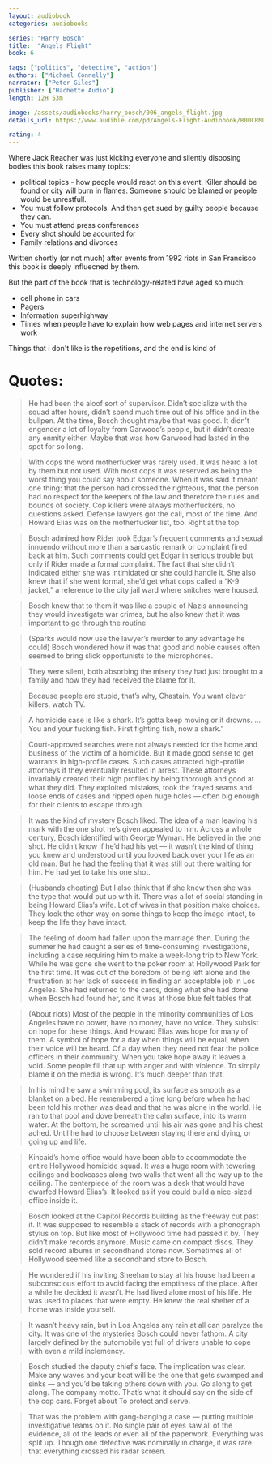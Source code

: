 ```yaml
---
layout: audiobook
categories: audiobooks

series: "Harry Bosch"
title:  "Angels Flight"
book: 6

tags: ["politics", "detective", "action"]
authors: ["Michael Connelly"]
narrator: ["Peter Giles"]
publisher: ["Hachette Audio"]
length: 12H 53m

image: /assets/audiobooks/harry_bosch/006_angels_flight.jpg
details_url: https://www.audible.com/pd/Angels-Flight-Audiobook/B00CRMUBEY

rating: 4
---
```


Where Jack Reacher was just kicking everyone and silently disposing bodies this book raises many topics:
 - political topics -  how people would react on this event. Killer should be found or city will burn in flames. Someone should be blamed or people would be unrestfull. 
 - You must follow protocols. And then get sued by guilty people because they can.
 - You must attend press conferences
 - Every shot should be acounted for
 - Family relations and divorces

Written shortly (or not much) after events from 1992 riots in San Francisco this book is deeply influecned by them.

But the part of the book that is technology-related have aged so much:
* cell phone in cars
* Pagers
* Information superhighway
* Times when people have to explain how web pages and internet servers work

Things that i don't like is the repetitions, and the end is kind of 

# Quotes: 

> He had been the aloof sort of supervisor. Didn’t socialize with the squad after hours, didn’t spend much time out of his office and in the bullpen. At the time, Bosch thought maybe that was good. It didn’t engender a lot of loyalty from Garwood’s people, but it didn’t create any enmity either. Maybe that was how Garwood had lasted in the spot for so long.

> With cops the word motherfucker was rarely used. It was heard a lot by them but not used. With most cops it was reserved as being the worst thing you could say about someone. When it was said it meant one thing: that the person had crossed the righteous, that the person had no respect for the keepers of the law and therefore the rules and bounds of society. Cop killers were always motherfuckers, no questions asked. Defense lawyers got the call, most of the time. And Howard Elias was on the motherfucker list, too. Right at the top.

> Bosch admired how Rider took Edgar’s frequent comments and sexual innuendo without more than a sarcastic remark or complaint fired back at him. Such comments could get Edgar in serious trouble but only if Rider made a formal complaint. The fact that she didn’t indicated either she was intimidated or she could handle it. She also knew that if she went formal, she’d get what cops called a “K-9 jacket,” a reference to the city jail ward where snitches were housed.

> Bosch knew that to them it was like a couple of Nazis announcing they would investigate war crimes, but he also knew that it was important to go through the routine

> (Sparks would now use the lawyer’s murder to any advantage he could) Bosch wondered how it was that good and noble causes often seemed to bring slick opportunists to the microphones.

> They were silent, both absorbing the misery they had just brought to a family and how they had received the blame for it.

> Because people are stupid, that’s why, Chastain. You want clever killers, watch TV. 

> A homicide case is like a shark. It’s gotta keep moving or it drowns. ... You and your fucking fish. First fighting fish, now a shark.”

> Court-approved searches were not always needed for the home and business of the victim of a homicide. But it made good sense to get warrants in high-profile cases. Such cases attracted high-profile attorneys if they eventually resulted in arrest. These attorneys invariably created their high profiles by being thorough and good at what they did. They exploited mistakes, took the frayed seams and loose ends of cases and ripped open huge holes — often big enough for their clients to escape through.

> It was the kind of mystery Bosch liked. The idea of a man leaving his mark with the one shot he’s given appealed to him. Across a whole century, Bosch identified with George Wyman. He believed in the one shot. He didn’t know if he’d had his yet — it wasn’t the kind of thing you knew and understood until you looked back over your life as an old man. But he had the feeling that it was still out there waiting for him. He had yet to take his one shot.

> (Husbands cheating)  But I also think that if she knew then she was the type that would put up with it. There was a lot of social standing in being Howard Elias’s wife. Lot of wives in that position make choices. They look the other way on some things to keep the image intact, to keep the life they have intact.

> The feeling of doom had fallen upon the marriage then. During the summer he had caught a series of time-consuming investigations, including a case requiring him to make a week-long trip to New York. While he was gone she went to the poker room at Hollywood Park for the first time. It was out of the boredom of being left alone and the frustration at her lack of success in finding an acceptable job in Los Angeles. She had returned to the cards, doing what she had done when Bosch had found her, and it was at those blue felt tables that 

> (About riots) Most of the people in the minority communities of Los Angeles have no power, have no money, have no voice. They subsist on hope for these things. And Howard Elias was hope for many of them. A symbol of hope for a day when things will be equal, when their voice will be heard. Of a day when they need not fear the police officers in their community. When you take hope away it leaves a void. Some people fill that up with anger and with violence. To simply blame it on the media is wrong. It’s much deeper than that.

>  In his mind he saw a swimming pool, its surface as smooth as a blanket on a bed. He remembered a time long before when he had been told his mother was dead and that he was alone in the world. He ran to that pool and dove beneath the calm surface, into its warm water. At the bottom, he screamed until his air was gone and his chest ached. Until he had to choose between staying there and dying, or going up and life.

> Kincaid’s home office would have been able to accommodate the entire Hollywood homicide squad. It was a huge room with towering ceilings and bookcases along two walls that went all the way up to the ceiling. The centerpiece of the room was a desk that would have dwarfed Howard Elias’s. It looked as if you could build a nice-sized office inside it.

> Bosch looked at the Capitol Records building as the freeway cut past it. It was supposed to resemble a stack of records with a phonograph stylus on top. But like most of Hollywood time had passed it by. They didn’t make records anymore. Music came on compact discs. They sold record albums in secondhand stores now. Sometimes all of Hollywood seemed like a secondhand store to Bosch.

> He wondered if his inviting Sheehan to stay at his house had been a subconscious effort to avoid facing the emptiness of the place. After a while he decided it wasn’t. He had lived alone most of his life. He was used to places that were empty. He knew the real shelter of a home was inside yourself.

> It wasn’t heavy rain, but in Los Angeles any rain at all can paralyze the city. It was one of the mysteries Bosch could never fathom. A city largely defined by the automobile yet full of drivers unable to cope with even a mild inclemency.

> Bosch studied the deputy chief’s face. The implication was clear. Make any waves and your boat will be the one that gets swamped and sinks — and you’d be taking others down with you. Go along to get along. The company motto. That’s what it should say on the side of the cop cars. Forget about To protect and serve.

> That was the problem with gang-banging a case — putting multiple investigative teams on it. No single pair of eyes saw all of the evidence, all of the leads or even all of the paperwork. Everything was split up. Though one detective was nominally in charge, it was rare that everything crossed his radar screen.